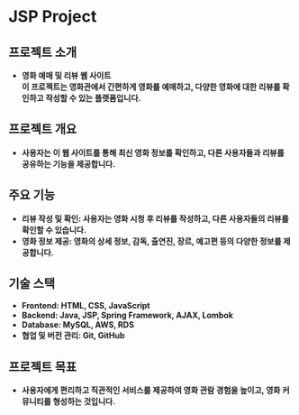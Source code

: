 # JSP Project

## 프로젝트 소개
- **영화 예매 및 리뷰 웹 사이트<br> 이 프로젝트는 영화관에서 간편하게 영화를 예매하고, 다양한 영화에 대한 리뷰를 확인하고 작성할 수 있는 플랫폼입니다.**

## 프로젝트 개요
- **사용자는 이 웹 사이트를 통해 최신 영화 정보를 확인하고, 다른 사용자들과 리뷰를 공유하는 기능을 제공합니다.**

## 주요 기능
- **리뷰 작성 및 확인: 사용자는 영화 시청 후 리뷰를 작성하고, 다른 사용자들의 리뷰를 확인할 수 있습니다.**
- **영화 정보 제공: 영화의 상세 정보, 감독, 출연진, 장르, 예고편 등의 다양한 정보를 제공합니다.**

## 기술 스택
- **Frontend: HTML, CSS, JavaScript**
- **Backend: Java, JSP, Spring Framework, AJAX, Lombok**
- **Database: MySQL, AWS, RDS**
- **협업 및 버전 관리: Git, GitHub**

## 프로젝트 목표
- **사용자에게 편리하고 직관적인 서비스를 제공하여 영화 관람 경험을 높이고, 영화 커뮤니티를 형성하는 것입니다.**